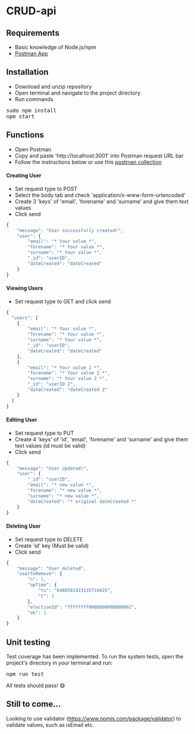 # CRUD-api

## Requirements
- Basic knowledge of Node.js/npm
- <a href="https://www.getpostman.com/">Postman App</a>

## Installation

- Download and unzip repository
- Open terminal and navigate to the project directory
- Run commands
<pre>
sudo npm install
npm start
</pre>

## Functions

- Open Postman
- Copy and paste 'http://localhost:3001' into Postman request URL bar
- Follow the instructions below or use this [postman collection](./test/CRUD-API.postman_collection.json)

#### Creating User
- Set request type to POST
- Select the body tab and check 'application/x-www-form-urlencoded'
- Create 3 'keys' of 'email', 'forename' and 'surname' and give them text values
- Click send

```js
{
    "message": "User successfully created!",
    "user": {
        "email": "* Your value *",
        "forename": "* Your value *",
        "surname": "* Your value *",
        "_id": "userID",
        "dateCreated": "dateCreated"
    }
}
```


#### Viewing Users
- Set request type to GET and click send
```js
{
  "users": [
    {
        "email": "* Your value *",
        "forename": "* Your value *",
        "surname": "* Your value *",
        "_id": "userID",
        "dateCreated": "dateCreated"
    },
    {
        "email": "* Your value 2 *",
        "forename": "* Your value 2 *",
        "surname": "* Your value 2 *",
        "_id": "userID 2",
        "dateCreated": "dateCreated 2"
    }
  ]
}
```

#### Editing User
- Set request type to PUT
- Create 4 'keys' of 'id', 'email', 'forename' and 'surname' and give them text values (id must be valid)
- Click send
```js
{
    "message": "User updated!",
    "user": {
        "_id": "userID",
        "email": "* new value *",
        "forename": "* new value *",
        "surname": "* new value *",
        "dateCreated": "* original dateCreated *"
    }
}
```

#### Deleting User
- Set request type to DELETE
- Create 'id' key (Must be valid)
- Click send
```js
{
    "message": "User deleted",
    "userToRemove": {
        "n": 1,
        "opTime": {
            "ts": "6480581423135719425",
            "t": 2
        },
        "electionId": "7fffffff0000000000000002",
        "ok": 1
    }
}
```

## Unit testing
Test coverage has been implemented. To run the system tests, open the project's directory in your terminal and run:
<pre>
npm run test
</pre>
All tests should pass! :smile:

## Still to come...
Looking to use validator (https://www.npmjs.com/package/validator) to validate values, such as isEmail etc.
